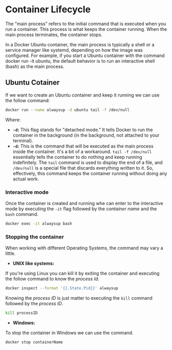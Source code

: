 # Container Lifecycle

The "main process" refers to the initial command that is executed when you run a container. This process is what keeps the container running. When the main process terminates, the container stops.

In a Docker Ubuntu container, the main process is typically a shell or a service manager like systemd, depending on how the image was configured. For example, if you start a Ubuntu container with the command docker run -it ubuntu, the default behavior is to run an interactive shell (bash) as the main process.

## Ubuntu Cotainer

If we want to create an Ubuntu container and keep it running we can use the follow command:

```sh
docker run --name alwaysup -d ubuntu tail -f /dev/null
```

Where:

- **`-d`:** This flag stands for "detached mode." It tells Docker to run the container in the background (in the background, not attached to your terminal).
- **`-d`:**  This is the command that will be executed as the main process inside the container. It's a bit of a workaround. `tail -f /dev/null` essentially tells the container to do nothing and keep running indefinitely. The `tail` command is used to display the end of a file, and `/dev/null` is a special file that discards everything written to it. So, effectively, this command keeps the container running without doing any actual work.

### Interactive mode

Once the container is created and running whe can enter to the interactive mode by executing the `-it` flag followed by the _container name_ and the `bash` command.

```sh
docker exec -it alwaysup bash
```

### Stopping the container

When working with different Operating Systems, the command may vary a little.

- **UNIX like systems:**

If you're using Linux you can kill it by exiting the container and executing the follow command to know the _process Id_.

```sh
docker inspect --format '{{.State.Pid}}' alwaysup
```

Knowing the _process ID_ is just matter to executing the `kill` command followed by the _process ID_.

```sh
kill processID
```

- **Windows:**

To stop the container in Windows we can use the command.

```sh
docker stop containerName
```
